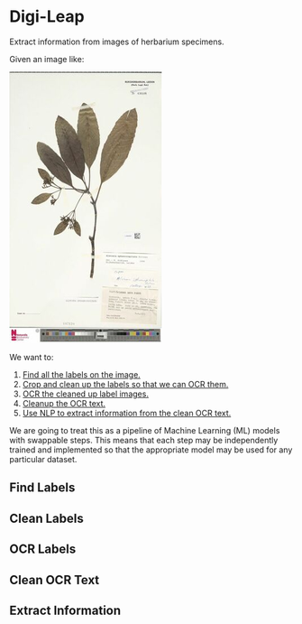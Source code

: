 # Digi-Leap
Extract information from images of herbarium specimens.

Given an image like:

![Herbarium Sample Image](assets/herbarium_sample_image.jpg)

We want to:
1. [Find all the labels on the image.](#Find-Labels)
1. [Crop and clean up the labels so that we can OCR them.](#Clean-Labels)
1. [OCR the cleaned up label images.](#OCR-Labels)
1. [Cleanup the OCR text.](#Clean-OCR-Text)
1. [Use NLP to extract information from the clean OCR text.](#Extract-Information)

We are going to treat this as a pipeline of Machine Learning (ML) models with swappable steps. This means that each step may be independently trained and implemented so that the appropriate model may be used for any particular dataset.

## Find Labels

## Clean Labels

## OCR Labels

## Clean OCR Text

## Extract Information
